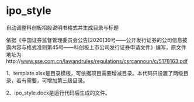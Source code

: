 # ipo_style
自动调整科创板招股说明书格式并生成目录与标题

依据《中国证券监督管理委员会公告[2020]39号——公开发行证券的公司信息披露内容与格式准则第45号——科创板上市公司发行证券申请文件》编写，原文件地址为http://www.sse.com.cn/lawandrules/regulations/csrcannoun/c/5178163.pdf


1、template.xlsx是目录模板，可依据项目需要增减目录。本代码只设置了两级目录，若有需要，可增加第三级目录。

2、ipo_style.docx是运行代码后生成的文件。
